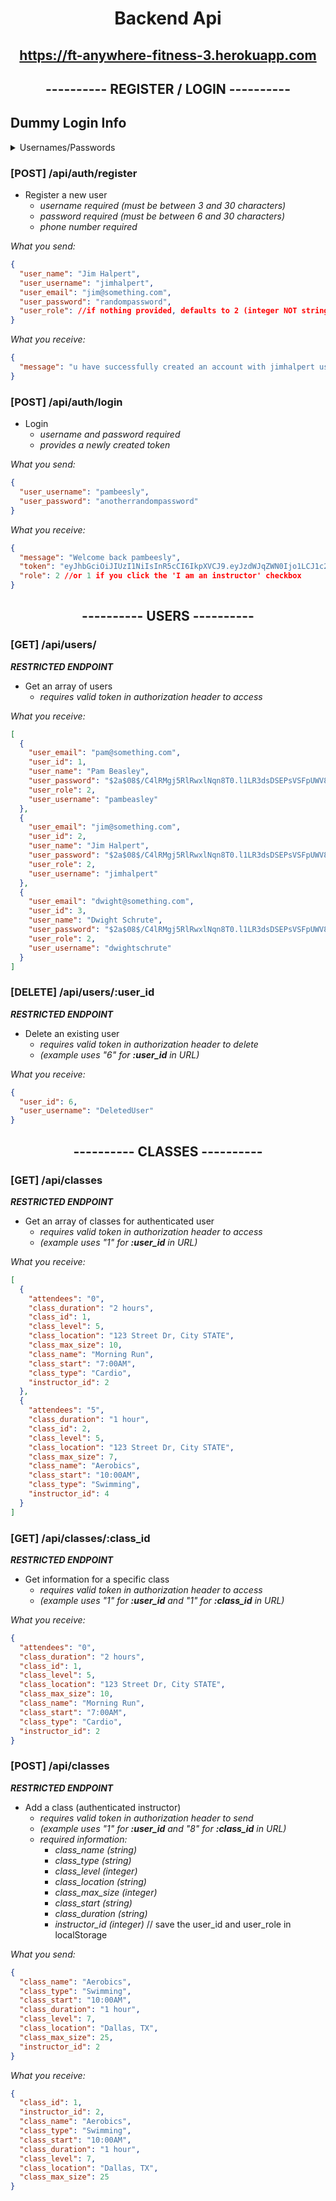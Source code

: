 # <p align="center">Backend Api</p>

## <p align="center">https://ft-anywhere-fitness-3.herokuapp.com</p>

## <p align="center">---------- REGISTER / LOGIN ----------</p>

## Dummy Login Info

<details>
<summary>Usernames/Passwords</summary>

```json
[
  {
    "user_username": "jimhalpert",
    "user_password": "randompassword"
  },
  {
    "user_username": "pambeesly",
    "user_password": "anotherrandompassword"
  },
  {
    "user_username": "dwightschrute",
    "user_password": "somethingrandom"
  }
]
```

</details>

### [POST] /api/auth/register

- Register a new user
  - _username required (must be between 3 and 30 characters)_
  - _password required (must be between 6 and 30 characters)_
  - _phone number required_

_What you send:_

```json
{
  "user_name": "Jim Halpert",
  "user_username": "jimhalpert",
  "user_email": "jim@something.com",
  "user_password": "randompassword",
  "user_role": //if nothing provided, defaults to 2 (integer NOT string) | 1 = instructor, 2 = client
}
```

_What you receive:_

```json
{
  "message": "u have successfully created an account with jimhalpert username"
}
```

### [POST] /api/auth/login

- Login
  - _username and password required_
  - _provides a newly created token_

_What you send:_

```json
{
  "user_username": "pambeesly",
  "user_password": "anotherrandompassword"
}
```

_What you receive:_

```json
{
  "message": "Welcome back pambeesly",
  "token": "eyJhbGciOiJIUzI1NiIsInR5cCI6IkpXVCJ9.eyJzdWJqZWN0Ijo1LCJ1c2VybmFtZSI6Ik5ld1VzZXIiLCJpYXQiOjE2MjcyNjY4MDYsImV4cCI6MTYyNzM1MzIwNn0.J1dFd3ghUPYVTodsaAU3Bg2RRcmYM_1oOe-96nvLLUg",
  "role": 2 //or 1 if you click the 'I am an instructor' checkbox
}
```

##

## <p align="center">---------- USERS ----------</p>

### [GET] /api/users/

**_RESTRICTED ENDPOINT_**

- Get an array of users
  - _requires valid token in authorization header to access_

_What you receive:_

```json
[
  {
    "user_email": "pam@something.com",
    "user_id": 1,
    "user_name": "Pam Beasley",
    "user_password": "$2a$08$/C4lRMgj5RlRwxlNqn8T0.l1LR3dsDSEPsVSFpUWV8Mry.HWbqZN.",
    "user_role": 2,
    "user_username": "pambeasley"
  },
  {
    "user_email": "jim@something.com",
    "user_id": 2,
    "user_name": "Jim Halpert",
    "user_password": "$2a$08$/C4lRMgj5RlRwxlNqn8T0.l1LR3dsDSEPsVSFpUWV8Mry.HWbqZN.",
    "user_role": 2,
    "user_username": "jimhalpert"
  },
  {
    "user_email": "dwight@something.com",
    "user_id": 3,
    "user_name": "Dwight Schrute",
    "user_password": "$2a$08$/C4lRMgj5RlRwxlNqn8T0.l1LR3dsDSEPsVSFpUWV8Mry.HWbqZN.",
    "user_role": 2,
    "user_username": "dwightschrute"
  }
]
```

### [DELETE] /api/users/:user_id

**_RESTRICTED ENDPOINT_**

- Delete an existing user
  - _requires valid token in authorization header to delete_
  - _(example uses "6" for **:user_id** in URL)_

_What you receive:_

```json
{
  "user_id": 6,
  "user_username": "DeletedUser"
}
```

##

## <p align="center">---------- CLASSES ----------</p>

### [GET] /api/classes

**_RESTRICTED ENDPOINT_**

- Get an array of classes for authenticated user
  - _requires valid token in authorization header to access_
  - _(example uses "1" for **:user_id** in URL)_

_What you receive:_

```json
[
  {
    "attendees": "0",
    "class_duration": "2 hours",
    "class_id": 1,
    "class_level": 5,
    "class_location": "123 Street Dr, City STATE",
    "class_max_size": 10,
    "class_name": "Morning Run",
    "class_start": "7:00AM",
    "class_type": "Cardio",
    "instructor_id": 2
  },
  {
    "attendees": "5",
    "class_duration": "1 hour",
    "class_id": 2,
    "class_level": 5,
    "class_location": "123 Street Dr, City STATE",
    "class_max_size": 7,
    "class_name": "Aerobics",
    "class_start": "10:00AM",
    "class_type": "Swimming",
    "instructor_id": 4
  }
]
```

### [GET] /api/classes/:class_id

**_RESTRICTED ENDPOINT_**

- Get information for a specific class
  - _requires valid token in authorization header to access_
  - _(example uses "1" for **:user_id** and "1" for **:class_id** in URL)_

_What you receive:_

```json
{
  "attendees": "0",
  "class_duration": "2 hours",
  "class_id": 1,
  "class_level": 5,
  "class_location": "123 Street Dr, City STATE",
  "class_max_size": 10,
  "class_name": "Morning Run",
  "class_start": "7:00AM",
  "class_type": "Cardio",
  "instructor_id": 2
}
```

### [POST] /api/classes

**_RESTRICTED ENDPOINT_**

- Add a class (authenticated instructor)
  - _requires valid token in authorization header to send_
  - _(example uses "1" for **:user_id** and "8" for **:class_id** in URL)_
  - _required information:_
    - _class_name (string)_
    - _class_type (string)_
    - _class_level (integer)_
    - _class_location (string)_
    - _class_max_size (integer)_
    - _class_start (string)_
    - _class_duration (string)_
    - _instructor_id (integer)_ // save the user_id and user_role in localStorage

_What you send:_

```json
{
  "class_name": "Aerobics",
  "class_type": "Swimming",
  "class_start": "10:00AM",
  "class_duration": "1 hour",
  "class_level": 7,
  "class_location": "Dallas, TX",
  "class_max_size": 25,
  "instructor_id": 2
}
```

_What you receive:_

```json
{
  "class_id": 1,
  "instructor_id": 2,
  "class_name": "Aerobics",
  "class_type": "Swimming",
  "class_start": "10:00AM",
  "class_duration": "1 hour",
  "class_level": 7,
  "class_location": "Dallas, TX",
  "class_max_size": 25
}
```
